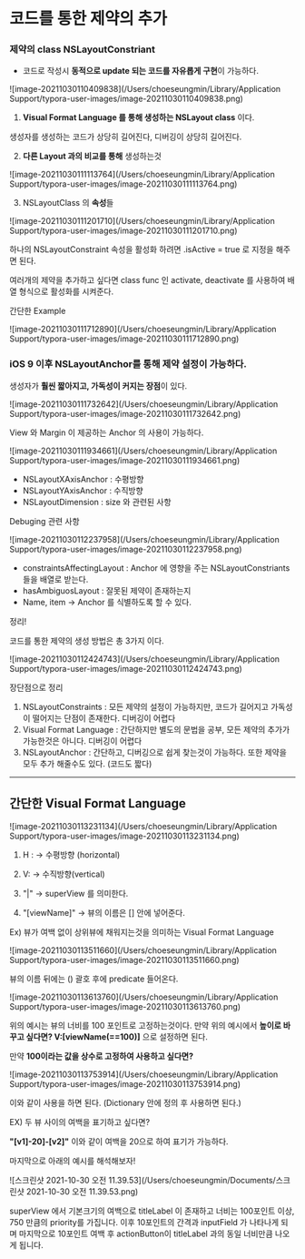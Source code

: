 # 코드를 통한 제약의 추가 



### 제약의 class NSLayoutConstriant 

- 코드로 작성시 **동적으로 update 되는 코드를 자유롭게 구현**이 가능하다. 

![image-20211030110409838](/Users/choeseungmin/Library/Application Support/typora-user-images/image-20211030110409838.png)

1.  **Visual Format Language 를 통해 생성하는 NSLayout class** 이다. 

생성자를 생성하는 코드가 상당히 길어진다, 디버깅이 상당히 길어진다. 



2. **다른 Layout 과의 비교를 통해** 생성하는것 

![image-20211030111113764](/Users/choeseungmin/Library/Application Support/typora-user-images/image-20211030111113764.png)



3. NSLayoutClass 의 **속성**들

![image-20211030111201710](/Users/choeseungmin/Library/Application Support/typora-user-images/image-20211030111201710.png)

하나의 NSLayoutConstraint 속성을 활성화 하려면 .isActive = true 로 지정을 해주면 된다. 

여러개의 제약을 추가하고 싶다면 class func 인 activate, deactivate 를 사용하여 배열 형식으로 활성화를 시켜준다. 



간단한 Example 

![image-20211030111712890](/Users/choeseungmin/Library/Application Support/typora-user-images/image-20211030111712890.png)



### iOS 9 이후 NSLayoutAnchor를 통해 제약 설정이 가능하다.

생성자가 **훨씬 짧아지고, 가독성이 커지는 장점**이 있다. 

![image-20211030111732642](/Users/choeseungmin/Library/Application Support/typora-user-images/image-20211030111732642.png)

View 와 Margin 이 제공하는 Anchor 의 사용이 가능하다. 



![image-20211030111934661](/Users/choeseungmin/Library/Application Support/typora-user-images/image-20211030111934661.png)



- NSLayoutXAxisAnchor : 수평방향
- NSLayoutYAxisAnchor : 수직방향
- NSLayoutDimension :  size 와 관련된 사항 



Debuging 관련 사항 

![image-20211030112237958](/Users/choeseungmin/Library/Application Support/typora-user-images/image-20211030112237958.png)



- constraintsAffectingLayout : Anchor 에 영향을 주는 NSLayoutConstriants 들을 배열로 받는다. 
- hasAmbiguosLayout : 잘못된 제약이 존재하는지 
- Name, item -> Anchor 를 식별하도록 할 수 있다. 



정리! 



코드를 통한 제약의 생성 방법은 총 3가지 이다. 



![image-20211030112424743](/Users/choeseungmin/Library/Application Support/typora-user-images/image-20211030112424743.png)



장단점으로 정리 

1. NSLayoutConstraints : 모든 제약의 설정이 가능하지만, 코드가 길어지고 가독성이 떨어지는 단점이 존재한다. 디버깅이 어렵다
2. Visual Format Language : 간단하지만 별도의 문법을 공부, 모든 제약의 추가가 가능한것은 아니다. 디버깅이 어렵다
3. NSLayoutAnchor : 간단하고, 디버깅으로 쉽게 찾는것이 가능하다. 또한 제약을 모두 추가 해줄수도 있다. (코드도 짧다)



----



## 간단한 Visual Format Language 



![image-20211030113231134](/Users/choeseungmin/Library/Application Support/typora-user-images/image-20211030113231134.png)



1. H : -> 수평방향 (horizontal)

2. V: -> 수직방향(vertical)

3. "|" -> superView 를 의미한다. 

4. "[viewName]" -> 뷰의 이름은 [] 안에 넣어준다. 

Ex) 뷰가 여백 없이 상위뷰에 채워지는것을 의미하는 Visual Format Language 

![image-20211030113511660](/Users/choeseungmin/Library/Application Support/typora-user-images/image-20211030113511660.png)



뷰의 이름 뒤에는 () 괄호 후에 predicate 들어온다. 

![image-20211030113613760](/Users/choeseungmin/Library/Application Support/typora-user-images/image-20211030113613760.png)



위의 예시는 뷰의 너비를 100 포인트로 고정하는것이다. 만약 위의 예시에서 **높이로 바꾸고 싶다면? V:[viewName(==100)]** 으로 설정하면 된다. 

만약 **100이라는 값을 상수로 고정하여 사용하고 싶다면?**

![image-20211030113753914](/Users/choeseungmin/Library/Application Support/typora-user-images/image-20211030113753914.png)



이와 같이 사용을 하면 된다. (Dictionary 안에 정의 후 사용하면 된다.)



EX) 두 뷰 사이의 여백을 표기하고 싶다면?

**"[v1]-20]-[v2]"** 이와 같이 여백을 20으로 하여 표기가 가능하다.



마지막으로 아래의 예시를 해석해보자!

![스크린샷 2021-10-30 오전 11.39.53](/Users/choeseungmin/Documents/스크린샷 2021-10-30 오전 11.39.53.png)

superView 에서 기본크기의 여백으로 titleLabel 이 존재하고 너비는 100포인트 이상, 750 만큼의 priority를 가집니다. 이후 10포인트의 간격과 inputField 가 나타나게 되며 마지막으로 10포인트 여백 후 actionButton이 titleLabel 과의 동일 너비만큼 나오게 됩니다. 




